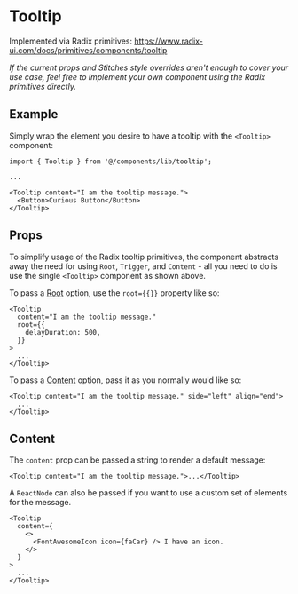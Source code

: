 # Tooltip

Implemented via Radix primitives: https://www.radix-ui.com/docs/primitives/components/tooltip

_If the current props and Stitches style overrides aren't enough to cover your use case, feel free to implement your own component using the Radix primitives directly._

## Example

Simply wrap the element you desire to have a tooltip with the `<Tooltip>` component:

```tsx
import { Tooltip } from '@/components/lib/tooltip';

...

<Tooltip content="I am the tooltip message.">
  <Button>Curious Button</Button>
</Tooltip>
```

## Props

To simplify usage of the Radix tooltip primitives, the component abstracts away the need for using `Root`, `Trigger`, and `Content` - all you need to do is use the single `<Tooltip>` component as shown above.

To pass a [Root](https://www.radix-ui.com/docs/primitives/components/tooltip#root) option, use the `root={{}}` property like so:

```tsx
<Tooltip
  content="I am the tooltip message."
  root={{
    delayDuration: 500,
  }}
>
  ...
</Tooltip>
```

To pass a [Content](https://www.radix-ui.com/docs/primitives/components/tooltip#content) option, pass it as you normally would like so:

```tsx
<Tooltip content="I am the tooltip message." side="left" align="end">
  ...
</Tooltip>
```

## Content

The `content` prop can be passed a string to render a default message:

```tsx
<Tooltip content="I am the tooltip message.">...</Tooltip>
```

A `ReactNode` can also be passed if you want to use a custom set of elements for the message.

```tsx
<Tooltip
  content={
    <>
      <FontAwesomeIcon icon={faCar} /> I have an icon.
    </>
  }
>
  ...
</Tooltip>
```
